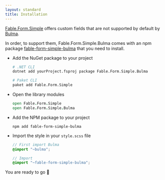 ```yaml
---
layout: standard
title: Installation
---
```


[Fable.Form.Simple](/Fable.Form/Fable.Form.Simple/features.html) offers custom fields that are not supported by default by [Bulma](https://bulma.io/).

In order, to support them, Fable.Form.Simple.Bulma comes with an npm package [fable-form-simple-bulma]() that you need to install.

<ul class="textual-steps">

<li>

Add the NuGet package to your project

```bash
# .NET CLI
dotnet add yourProject.fsproj package Fable.Form.Simple.Bulma

# Paket CLI
paket add Fable.Form.Simple
```

</li>

<li>

Open the library modules

```fsharp
open Fable.Form.Simple
open Fable.Form.Simple.Bulma
```

</li>

<li>

Add the NPM package to your project

```
npm add fable-form-simple-bulma
```

</li>

<li>

Import the style in your `style.scss` file

```scss
// First import Bulma
@import "~bulma";

// Import
@import "~fable-form-simple-bulma";
```

</li>

</ul>

You are ready to go 🎉
